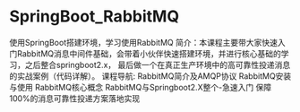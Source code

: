 # SpringBoot_RabbitMQ
使用SpringBoot搭建环境，学习使用RabbitMQ
简介：本课程主要带大家快速入门RabbitMQ消息中间件基础，会带着小伙伴快速搭建环境，并进行核心基础的学习，之后整合springboot2.x，
	  最后做一个在真正生产环境中的高可靠性投递消息的实战案例（代码详解）。
课程导航:
	RabbitMQ简介及AMQP协议
	RabbitMQ安装与使用
	RabbitMQ核心概念
	RabbitMQ与Springboot2.X整个-急速入门
	保障100%的消息可靠性投递方案落地实现
